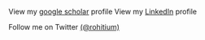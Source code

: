 View my [google scholar](https://scholar.google.com/citations?user=BtloPpsAAAAJ&hl=en&oi=ao) profile
View my [LinkedIn](https://www.linkedin.com/in/rohit-satija/) profile

Follow me on Twitter [(@rohitium)](https://twitter.com/rohitium)
